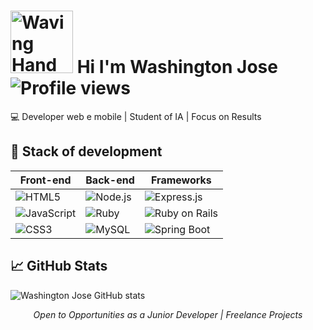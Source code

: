 # <img src="https://raw.githubusercontent.com/Tarikul-Islam-Anik/Animated-Fluent-Emojis/master/Emojis/Hand%20gestures/Waving%20Hand.png" alt="Waving Hand" width="100" height="100" /> Hi I'm Washington Jose &nbsp; &nbsp; &nbsp; ![Profile views](https://komarev.com/ghpvc/?username=washingtonjrdev&label=Views%20of%20Profile&color=important&style=for-the-badge)


💻 Developer web e mobile | Student of IA | Focus on Results

## 💼 Stack of development

| Front-end | Back-end | Frameworks |
|-----------|----------|--------|
| ![HTML5](https://img.shields.io/badge/HTML5-E34F26?style=for-the-badge&logo=html5&logoColor=ffffff) | ![Node.js](https://img.shields.io/badge/Node.js-339933?style=for-the-badge&logo=node.js&logoColor=ffffff) | ![Express.js](https://img.shields.io/badge/Express.js-000000?style=for-the-badge&logo=express&logoColor=ffffff) | ![Git](https://img.shields.io/badge/Git-F05032?style=for-the-badge&logo=git&logoColor=ffffff) |
| ![JavaScript](https://img.shields.io/badge/JavaScript-F7DF1E?style=for-the-badge&logo=javascript&logoColor=000000) | ![Ruby](https://img.shields.io/badge/Ruby-CC342D?style=for-the-badge&logo=ruby&logoColor=ffffff) | ![Ruby on Rails](https://img.shields.io/badge/Ruby_on_Rails-CC0000?style=for-the-badge&logo=rubyonrails&logoColor=ffffff) | ![GitHub](https://img.shields.io/badge/GitHub-181717?style=for-the-badge&logo=github&logoColor=ffffff) |
| ![CSS3](https://img.shields.io/badge/CSS3-1572B6?style=for-the-badge&logo=css3&logoColor=ffffff) | ![MySQL](https://img.shields.io/badge/MySQL-4479A1?style=for-the-badge&logo=mysql&logoColor=ffffff) | ![Spring Boot](https://img.shields.io/badge/Spring_Boot-6DB33F?style=for-the-badge&logo=springboot&logoColor=ffffff)


## 📈 GitHub Stats
![Washington Jose GitHub stats](https://github-readme-stats.vercel.app/api?username=washingtonjrdev&show_icons=true&theme=default)

<p align="center"><i> Open to Opportunities as a Junior Developer | Freelance Projects</i></p>
